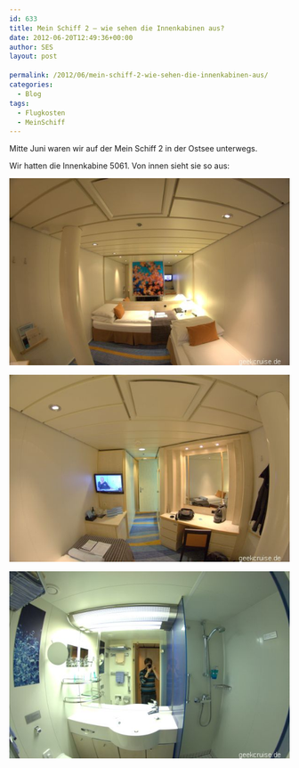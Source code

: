 ```yaml
---
id: 633
title: Mein Schiff 2 – wie sehen die Innenkabinen aus?
date: 2012-06-20T12:49:36+00:00
author: SES
layout: post

permalink: /2012/06/mein-schiff-2-wie-sehen-die-innenkabinen-aus/
categories:
  - Blog
tags:
  - Flugkosten
  - MeinSchiff
---
```

Mitte Juni waren wir auf der Mein Schiff 2 in der Ostsee unterwegs.

Wir hatten die Innenkabine 5061. Von innen sieht sie so aus:


![Mein Schiff 2 - Innenkabine](/assets/2012/06/mein_schiff_2_innenkabine_01.jpg)


![Mein Schiff 2 - Innenkabine](/assets/2012/06/mein_schiff_2_innenkabine_02.jpg)


![Mein Schiff 2 - Innenkabine, Bad](/assets/2012/06/mein_schiff_2_innenkabine_03.jpg)

